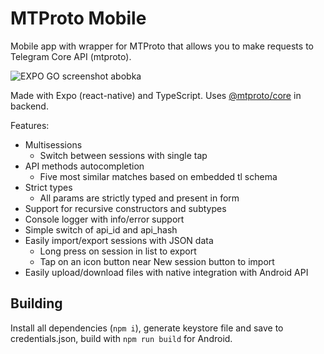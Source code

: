 # MTProto Mobile

Mobile app with wrapper for MTProto that allows you to make requests to Telegram Core API (mtproto).

![EXPO GO screenshot abobka](https://user-images.githubusercontent.com/59040542/194706440-6ba96569-1b67-4756-8fee-a0bcf910d440.png)

Made with Expo (react-native) and TypeScript. Uses [@mtproto/core](https://mtproto-core.js.org/) in backend.

Features:

- Multisessions
  - Switch between sessions with single tap
- API methods autocompletion
  - Five most similar matches based on embedded tl schema
- Strict types
  - All params are strictly typed and present in form
- Support for recursive constructors and subtypes
- Console logger with info/error support
- Simple switch of api_id and api_hash
- Easily import/export sessions with JSON data
  - Long press on session in list to export
  - Tap on an icon button near New session button to import
- Easily upload/download files with native integration with Android API

## Building

Install all dependencies (`npm i`), generate keystore file and save to credentials.json, build with `npm run build` for Android.